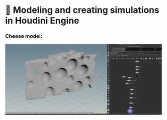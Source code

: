  # 🌟  Modeling and creating simulations in Houdini Engine

### Cheese model:
![1](https://github.com/Mirabird/Houdini_projects/blob/Pics/Screenshot_1.png)
